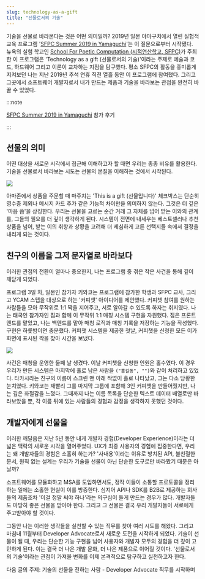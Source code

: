 ```yaml
---
slug: technology-as-a-gift
title: "선물로서의 기술"
---
```


기술을 선물로 바라본다는 것은 어떤 의미일까? 2019년 일본 야마구치에서 열린 실험적 교육 프로그램 '[SFPC Summer 2019 in Yamaguchi](https://www.ycam.jp/en/events/2019/sfpc/)'는 이 질문으로부터 시작됐다. 뉴욕의 실험 학교인 [School For Poetic Computation (시적연산학교, SFPC)](https://www.instagram.com/sfpc_nyc/)가 주최한 이 프로그램은 'Technology as a gift (선물로서의 기술)'이라는 주제로 예술과 코드, 하드웨어 그리고 이론이 교차하는 지점을 탐구했다. 평소 SFPC의 활동을 흥미롭게 지켜보던 나는 지난 2019년 추석 연휴 직전 열흘 동안 이 프로그램에 참여했다. 그리고 그곳에서 소프트웨어 개발자로서 내가 만드는 제품과 기술을 바라보는 관점을 완전히 바꿀 수 있었다.

<!-- truncate -->

:::note

[SFPC Summer 2019 in Yamaguchi](https://medium.com/sfpc/sfpc-in-yamaguchi-thanksgiving-for-the-program-1336f8c5e63f) 참가 후기

:::

## 선물의 의미

어떤 대상을 새로운 시각에서 접근해 이해하고자 할 때면 우리는 종종 비유를 활용한다. 기술을 선물로서 바라보는 시도는 선물의 본질을 이해하는 것에서 시작된다.

![](/img/blog/2024-10-27-technology-as-a-gift/1.png)

아마존에서 상품을 주문할 때 마주치는 'This is a gift (선물입니다)' 체크박스는 단순히 영수증 제외나 메시지 카드 추가 같은 기능적 차이만을 의미하지 않는다. 그것은 더 깊은 '마음 씀'을 상징한다. 우리는 선물을 고르는 순간 거래 그 자체를 넘어 받는 이와의 관계를, 그들의 필요를 더 깊이 생각하게 된다. 시스템이 전면에 내세우는 베스트셀러나 추천 상품을 넘어, 받는 이의 취향과 상황을 고려해 더 세심하게 고른 선택지들 속에서 결정을 내리게 되는 것이다.

## 친구의 이름을 그저 문자열로 바라보다

이러한 관점의 전환이 얼마나 중요한지, 나는 프로그램 중 겪은 작은 사건을 통해 깊이 깨닫게 되었다.

프로그램 3일 차, 일본인 참가자 키와코는 프로그램에 참가한 학생과 SFPC 교사, 그리고 YCAM 스텝을 대상으로 하는 '커피챗' 아이디어를 제안했다. 커피챗 참여를 원하는 사람들을 모아 무작위로 1:1 짝을 지어주고, 서로 알아갈 수 있도록 하자는 취지였다. 나는 태국인 참가자인 짐과 함께 이 무작위 1:1 매칭 시스템 구현을 자원했다. 짐은 프론트엔드를 맡았고, 나는 백엔드를 맡아 매칭 로직과 매칭 기록을 저장하는 기능을 작성했다. 구현은 하룻밤이면 충분했다. 커피챗 시스템을 제공한 첫날, 커피챗을 신청한 모든 이가 화면에 표시된 짝을 찾아 시간을 보냈다.

![](/img/blog/2024-10-27-technology-as-a-gift/2.gif)

사건은 매칭을 운영한 둘째 날 생겼다. 이날 커피챗을 신청한 인원은 홀수였다. 이 경우 우리가 만든 시스템은 마지막에 홀로 남은 사람을 `("홍길동", "")`와 같이 처리하고 있었다. 타카시라는 친구의 이름이 스크린 맨 아래 짝없이 홀로 나타났고, 그는 다소 당황한 눈치였다. 키와코는 재빨리 그를 마지막 그룹에 포함해 3인 커피챗을 만들어줬지만, 나는 깊은 좌절감을 느꼈다. 그때까지 나는 이름 목록을 단순한 텍스트 데이터 배열로만 바라보았을 뿐, 각 이름 뒤에 있는 사람들의 경험과 감정을 생각하지 못했던 것이다.

## 개발자에게 선물을

이러한 깨달음은 지난 5년 동안 내게 개발자 경험(Developer Experience)이라는 더 넓은 맥락의 새로운 시각을 열어주었다. UX가 최종 사용자의 경험에 집중한다면, 우리는 왜 개발자들의 경험은 소홀히 하는가? '사내용'이라는 이유로 방치된 API, 불친절한 문서, 원칙 없는 설계는 우리가 기술을 선물이 아닌 단순한 도구로만 바라봤기 때문은 아닐까?

소프트웨어를 모듈화하고 MSA를 도입하면서도, 정작 이들이 소통할 프로토콜을 정리하는 일에는 소홀한 현실이 이를 방증한다. 심지어 API나 SDK를 B2B로 제공하는 회사들의 제품조차 '이걸 정말 써야 하나'라는 의구심이 들게 만드는 경우가 많다. 개발자들도 마땅히 좋은 선물을 받아야 한다. 그리고 그 선물은 결국 우리 개발자들이 서로에게 주고받아야 할 것이다.

그동안 나는 이러한 생각들을 실천할 수 있는 직무를 찾아 여러 시도를 해왔다. 그리고 마침내 11월부터 Developer Advocate로서 새로운 도전을 시작하게 되었다. 기술이 선물이 될 때, 우리는 단순한 기능 구현을 넘어 사용자와 개발자 모두의 경험을 더 깊이 고민하게 된다. 이는 결국 더 나은 개발 문화, 더 나은 제품으로 이어질 것이다. '선물로서의 기술'이라는 관점이 가져올 변화를 이제 본격적으로 탐구하고 실천하고자 한다.

다음 글의 주제: 기술의 선물을 전하는 사람 - Developer Advocate 직무를 시작하며
